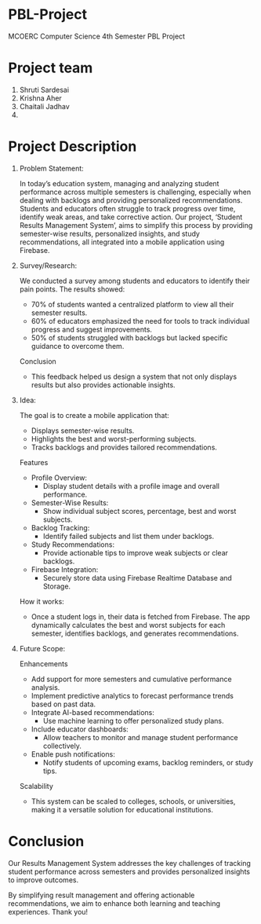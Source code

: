 # PBL-Project
MCOERC Computer Science 4th Semester PBL Project

# Project team
1. Shruti Sardesai
2. Krishna Aher
3. Chaitali Jadhav
4. 

# Project Description
1. Problem Statement:
   
   In today’s education system, managing and analyzing student performance across multiple semesters is challenging, especially when dealing with backlogs and providing personalized recommendations.
   Students and educators often struggle to track progress over time, identify weak areas, and take corrective action.
   Our project, ‘Student Results Management System’, aims to simplify this process by providing semester-wise results, personalized insights, and study recommendations, all integrated into a mobile application using Firebase.

2. Survey/Research:
   
   We conducted a survey among students and educators to identify their pain points. The results showed:
   - 70% of students wanted a centralized platform to view all their semester results.
   - 60% of educators emphasized the need for tools to track individual progress and suggest improvements.
   - 50% of students struggled with backlogs but lacked specific guidance to overcome them.

   Conclusion
   - This feedback helped us design a system that not only displays results but also provides actionable insights.

3. Idea:
   
   The goal is to create a mobile application that:
   - Displays semester-wise results.
   - Highlights the best and worst-performing subjects.
   - Tracks backlogs and provides tailored recommendations.

   Features
   - Profile Overview:
     - Display student details with a profile image and overall performance.
   - Semester-Wise Results:
     - Show individual subject scores, percentage, best and worst subjects.
   - Backlog Tracking:
     - Identify failed subjects and list them under backlogs.
   - Study Recommendations:
     - Provide actionable tips to improve weak subjects or clear backlogs.
   - Firebase Integration:
     - Securely store data using Firebase Realtime Database and Storage.

   How it works:
   - Once a student logs in, their data is fetched from Firebase. The app dynamically calculates the best and worst subjects for each semester, identifies backlogs, and generates recommendations.

4. Future Scope:
   
   Enhancements
   - Add support for more semesters and cumulative performance analysis.
   - Implement predictive analytics to forecast performance trends based on past data.
   - Integrate AI-based recommendations:
     - Use machine learning to offer personalized study plans.
   - Include educator dashboards:
     - Allow teachers to monitor and manage student performance collectively.
   - Enable push notifications:
     - Notify students of upcoming exams, backlog reminders, or study tips.

   Scalability
   - This system can be scaled to colleges, schools, or universities, making it a versatile solution for educational institutions.

# Conclusion
Our Results Management System addresses the key challenges of tracking student performance across semesters and provides personalized insights to improve outcomes.

By simplifying result management and offering actionable recommendations, we aim to enhance both learning and teaching experiences. Thank you!

